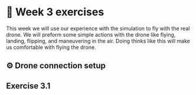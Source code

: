 # :pencil: Week 3 exercises 
This week we will use our experience with the simulation to fly with the real drone. 
We will preform some simple actions with the drone like flying, landing, flipping, and maneuvering in the air. 
Doing thinks like this will make us comfortable with flying the drone.

## :gear: Drone connection setup


## Exercise 3.1
